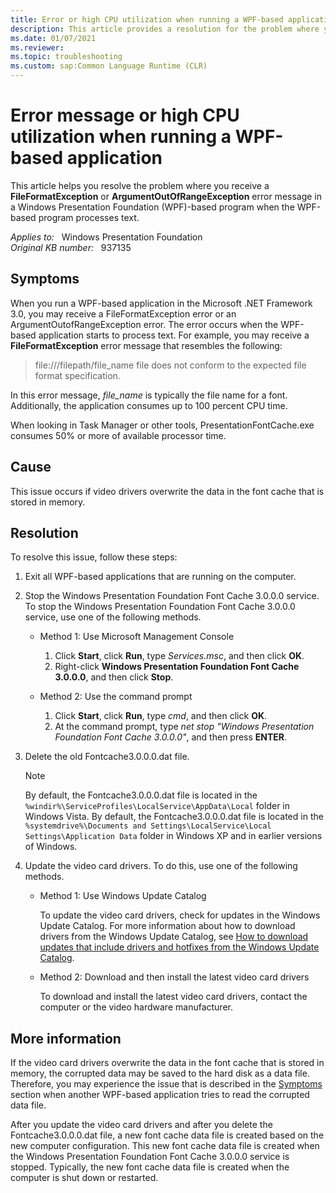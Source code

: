 ```yaml
---
title: Error or high CPU utilization when running a WPF-based application
description: This article provides a resolution for the problem where you receive a FileFormatException or ArgumentOutOfRangeException error message in a WPF-based program when the WPF-based program processes text.
ms.date: 01/07/2021
ms.reviewer: 
ms.topic: troubleshooting
ms.custom: sap:Common Language Runtime (CLR)
---
```

# Error message or high CPU utilization when running a WPF-based application

This article helps you resolve the problem where you receive a **FileFormatException** or **ArgumentOutOfRangeException** error message in a Windows Presentation Foundation (WPF)-based program when the WPF-based program processes text.

_Applies to:_ &nbsp; Windows Presentation Foundation  
_Original KB number:_ &nbsp; 937135

## Symptoms

When you run a WPF-based application in the Microsoft .NET Framework 3.0, you may receive a FileFormatException error or an ArgumentOutofRangeException error. The error occurs when the WPF-based application starts to process text. For example, you may receive a **FileFormatException** error message that resembles the following:

> file:///filepath/file_name file does not conform to the expected file format specification.

In this error message, *file_name* is typically the file name for a font. Additionally, the application consumes up to 100 percent CPU time.

When looking in Task Manager or other tools, PresentationFontCache.exe consumes 50% or more of available processor time.

## Cause

This issue occurs if video drivers overwrite the data in the font cache that is stored in memory.

## Resolution

To resolve this issue, follow these steps:

1. Exit all WPF-based applications that are running on the computer.
1. Stop the Windows Presentation Foundation Font Cache 3.0.0.0 service. To stop the Windows Presentation Foundation Font Cache 3.0.0.0 service, use one of the following methods.

    - Method 1: Use Microsoft Management Console
  
      1. Click **Start**, click **Run**, type *Services.msc*, and then click **OK**.
      1. Right-click **Windows Presentation Foundation Font Cache 3.0.0.0**, and then click **Stop**.
  
    - Method 2: Use the command prompt

      1. Click **Start**, click **Run**, type *cmd*, and then click **OK**.
      1. At the command prompt, type *net stop "Windows Presentation Foundation Font Cache 3.0.0.0"*, and then press **ENTER**.

1. Delete the old Fontcache3.0.0.0.dat file.

    > [!NOTE]
    > By default, the Fontcache3.0.0.0.dat file is located in the `%windir%\ServiceProfiles\LocalService\AppData\Local` folder in Windows Vista. By default, the Fontcache3.0.0.0.dat file is located in the `%systemdrive%\Documents and Settings\LocalService\Local Settings\Application Data` folder in Windows XP and in earlier versions of Windows.

1. Update the video card drivers. To do this, use one of the following methods.

    - Method 1: Use Windows Update Catalog

      To update the video card drivers, check for updates in the Windows Update Catalog. For more information about how to download drivers from the Windows Update Catalog, see [How to download updates that include drivers and hotfixes from the Windows Update Catalog](../../../../windows-client/deployment/download-updates-drivers-hotfixes-windows-update-catalog.md).

    - Method 2: Download and then install the latest video card drivers

      To download and install the latest video card drivers, contact the computer or the video hardware manufacturer.

## More information

If the video card drivers overwrite the data in the font cache that is stored in memory, the corrupted data may be saved to the hard disk as a data file. Therefore, you may experience the issue that is described in the [Symptoms](#symptoms) section when another WPF-based application tries to read the corrupted data file.

After you update the video card drivers and after you delete the Fontcache3.0.0.0.dat file, a new font cache data file is created based on the new computer configuration. This new font cache data file is created when the Windows Presentation Foundation Font Cache 3.0.0.0 service is stopped. Typically, the new font cache data file is created when the computer is shut down or restarted.
